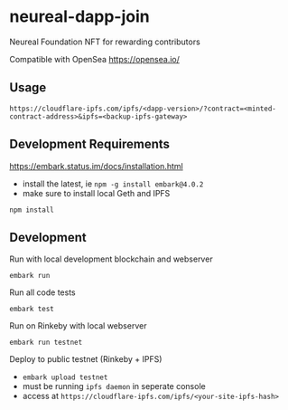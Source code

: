 # neureal-dapp-join
Neureal Foundation NFT for rewarding contributors

Compatible with OpenSea https://opensea.io/

## Usage

`https://cloudflare-ipfs.com/ipfs/<dapp-version>/?contract=<minted-contract-address>&ipfs=<backup-ipfs-gateway>`

## Development Requirements

https://embark.status.im/docs/installation.html
- install the latest, ie `npm -g install embark@4.0.2`
- make sure to install local Geth and IPFS

`npm install`

## Development

Run with local development blockchain and webserver

`embark run`

Run all code tests

`embark test`

Run on Rinkeby with local webserver

`embark run testnet`

Deploy to public testnet (Rinkeby + IPFS)

- `embark upload testnet`
- must be running `ipfs daemon` in seperate console
- access at `https://cloudflare-ipfs.com/ipfs/<your-site-ipfs-hash>`


